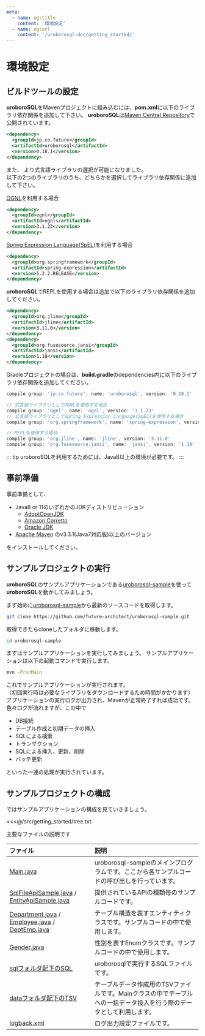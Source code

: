 ```yaml
---
meta:
  - name: og:title
    content: '環境設定'
  - name: og:url
    content: '/uroborosql-doc/getting_started/'
---
```

# 環境設定

## ビルドツールの設定

**uroboroSQL**をMavenプロジェクトに組み込むには、**pom.xml**に以下のライブラリ依存関係を追加して下さい。
**uroboroSQL**は[Maven Central Repository](https://search.maven.org/#search%7Cga%7C1%7Curoborosql)で公開されています。

```xml
<dependency>
  <groupId>jp.co.future</groupId>
  <artifactId>uroborosql</artifactId>
  <version>0.18.1</version>
</dependency>
```

また、<Badge text="0.18.0+" vertical="middle" /> より式言語ライブラリの選択が可能になりました。  
以下の2つのライブラリのうち、どちらかを選択してライブラリ依存関係に追加して下さい。

[OGNL](https://github.com/jkuhnert/ognl)を利用する場合

```xml
<dependency>
  <groupId>ognl</groupId>
  <artifactId>ognl</artifactId>
  <version>3.1.23</version>
</dependency>
```

[Spring Expression Language(SpEL)](https://docs.spring.io/spring/docs/current/spring-framework-reference/core.html#expressions)を利用する場合

```xml
<dependency>
  <groupId>org.springframework</groupId>
  <artifactId>spring-expression</artifactId>
  <version>5.2.2.RELEASE</version>
</dependency>
```

**uroboroSQL**でREPLを使用する場合は追加で以下のライブラリ依存関係を追加してください。

```xml
<dependency>
  <groupId>org.jline</groupId>
  <artifactId>jline</artifactId>
  <version>3.11.0</version>
</dependency>
<dependency>
  <groupId>org.fusesource.jansi</groupId>
  <artifactId>jansi</artifactId>
  <version>1.18</version>
</dependency>
```

Gradleプロジェクトの場合は、**build.gradle**のdependencies内に以下のライブラリ依存関係を追加してください。

```groovy
compile group: 'jp.co.future', name: 'uroborosql', version: '0.18.1'

// 式言語ライブラリとしてOGNLを使用する場合
compile group: 'ognl', name: 'ognl', version: '3.1.23'
// 式言語ライブラリとしてSpring Expression Language(SpEL)を使用する場合
compile group: 'org.springframework', name: 'spring-expression', version: '5.2.2.RELEASE'

// REPLを使用する場合
compile group: 'org.jline', name: 'jline', version: '3.11.0'
compile group: 'org.fusesource.jansi', name: 'jansi', version: '1.18'
```

::: tip
uroboroSQLを利用するためには、Java8以上の環境が必要です。
:::

## 事前準備

事前準備として、

- Java8 or 11のいずれかのJDKディストリビューション
  - [AdoptOpenJDK](https://adoptopenjdk.net/index.html)
  - [Amazon Corretto](https://aws.amazon.com/jp/corretto/)
  - [Oracle JDK](http://www.oracle.com/technetwork/java/javase/downloads/jdk8-downloads-2133151.html)
- [Apache Maven](https://maven.apache.org/download.cgi) のv3.3.1(Java7対応版)以上のバージョン

をインストールしてください。

## サンプルプロジェクトの実行

**uroboroSQL**のサンプルアプリケーションである[uroborosql-sample](https://github.com/future-architect/uroborosql-sample)を使って**uroboroSQL**を動かしてみましょう。

まず始めに[uroborosql-sample](https://github.com/future-architect/uroborosql-sample)から最新のソースコードを取得します。

```sh
git clone https://github.com/future-architect/uroborosql-sample.git
```

取得できたらcloneしたフォルダに移動します。

```sh
cd uroborosql-sample
```

まずはサンプルアプリケーションを実行してみましょう。
サンプルアプリケーションは以下の起動コマンドで実行します。

```sh
mvn -PrunMain
```

これでサンプルアプリケーションが実行されます。  
（初回実行時は必要なライブラリをダウンロードするため時間がかかります）  
アプリケーションの実行ログが出力され、Mavenが正常終了すれば成功です。
色々ログが流れますが、この中で

- DB接続
- テーブル作成と初期データの挿入
- SQLによる検索
- トランザクション
- SQLによる挿入、更新、削除
- バッチ更新

といった一連の処理が実行されています。

## サンプルプロジェクトの構成

ではサンプルアプリケーションの構成を見ていきましょう。

<<<@/src/getting_started/tree.txt

主要なファイルの説明です

| ファイル                                                                                                                                                                                                                                                                                                                                                                                                                                                             | 説明                                                                                                                |
| :------------------------------------------------------------------------------------------------------------------------------------------------------------------------------------------------------------------------------------------------------------------------------------------------------------------------------------------------------------------------------------------------------------------------------------------------------------------- | :------------------------------------------------------------------------------------------------------------------ |
| [Main.java](https://github.com/future-architect/uroborosql-sample/blob/master/src/main/java/jp/co/future/uroborosql/sample/Main.java)                                                                                                                                                                                                                                                                                                                                | uroborosql-sampleのメインプログラムです。ここから各サンプルコードの呼び出しを行っています。                         |
| [SqlFileApiSample.java](https://github.com/future-architect/uroborosql-sample/blob/master/src/main/java/jp/co/future/uroborosql/sample/SqlFileApiSample.java) / [EntityApiSample.java](https://github.com/future-architect/uroborosql-sample/blob/master/src/main/java/jp/co/future/uroborosql/sample/EntityApiSample.java)                                                                                                                                          | 提供されているAPIの種類毎のサンプルコードです。                                                                     |
| [Department.java](https://github.com/future-architect/uroborosql-sample/blob/master/src/main/java/jp/co/future/uroborosql/sample/entity/Department.java) / [Employee.java](https://github.com/future-architect/uroborosql-sample/blob/master/src/main/java/jp/co/future/uroborosql/sample/entity/Employee.java) / [DeptEmp.java](https://github.com/future-architect/uroborosql-sample/blob/master/src/main/java/jp/co/future/uroborosql/sample/entity/DeptEmp.java) | テーブル構造を表すエンティティクラスです。サンプルコードの中で使用します。                                          |
| [Gender.java](https://github.com/future-architect/uroborosql-sample/blob/master/src/main/java/jp/co/future/uroborosql/sample/type/Gender.java)                                                                                                                                                                                                                                                                                                                       | 性別を表すEnumクラスです。サンプルコードの中で使用します。                                                          |
| [sqlフォルダ配下のSQL](https://github.com/future-architect/uroborosql-sample/tree/master/src/main/resources/sql)                                                                                                                                                                                                                                                                                                                                                     | uroborosqlで実行するSQLファイルです。                                                                               |
| [dataフォルダ配下のTSV](https://github.com/future-architect/uroborosql-sample/tree/master/src/main/resources/data)                                                                                                                                                                                                                                                                                                                                                   | テーブルデータ作成用のTSVファイルです。Mainクラスの中でテーブルへの一括データ投入を行う際のデータとして利用します。 |
| [logback.xml](https://github.com/future-architect/uroborosql-sample/blob/master/src/main/resources/logback.xml)                                                                                                                                                                                                                                                                                                                                                      | ログ出力設定ファイルです。                                                                                          |
